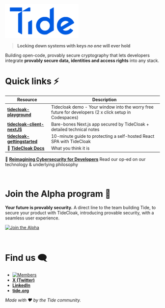 <div>
  <img src="./TideLogo-Wordmark-Blue.png" alt="Tide logo" width="240"/>
</div>

> **Locking down systems with keys *no one* will ever hold**

Building open-code, provably secure cryptography that lets developers integrate **provably secure data, identities and access rights** into any stack.


# Quick links ⚡️

| Resource | Description |
|---|---|
| **[tidecloak-playground](https://github.com/tide-foundation/tidecloak-playground)** | Tidecloak demo - Your window into the worry free future for developers (2 x click setup in Codespaces) |
| **[tidecloak-client-nextJS](https://github.com/tide-foundation/tidecloak-client-nextJS)** | Bare-bones Next.js app secured by TideCloak + detailed technical notes |
| **[tidecloak-gettingstarted](https://github.com/tide-foundation/tidecloak-gettingstarted)** | 10-minute guide to protecting a self-hosted React SPA with TideCloak |
| 📰 **[TideCloak Docs](https://docs.tidecloak.com/docs/intro)** | What you think it is |

📌 **[Reimagining Cybersecurity for Developers](https://tide.org/blog/rethinking-cybersecurity-for-developers)** Read our op-ed on our technology & underlying philosophy

<br />

# Join the Alpha program 🚀

**Your future is provably security.**
A direct line to the team building Tide, to secure your product with TideCloak, introducing provable security, with a seamless user experience.

[![Join the Alpha](https://img.shields.io/badge/Join_the_Alpha-0A81C4?style=for-the-badge&logo=apachespark&logoColor=white)](https://tide.org/alpha)

<br />

# Find us 🗨️

- [![Members](https://img.shields.io/badge/dynamic/json?url=https%3A%2F%2Fdiscord.com%2Fapi%2Finvites%2FXBMd9ny2q5%3Fwith_counts%3Dtrue&query=%24.approximate_member_count&label=Members&logo=discord&logoColor=white)](https://discord.gg/XBMd9ny2q5)
- [**X (Twitter)**](https://twitter.com/tidefoundation)
- [**LinkedIn**](https://www.linkedin.com/company/tide-foundation/)
- [**tide.org**](https://tide.org)

*Made with ❤️ by the Tide community.*

